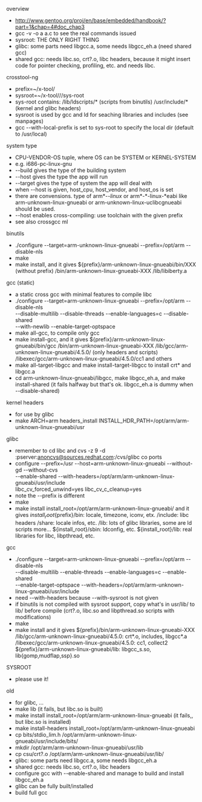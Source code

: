 overview
- http://www.gentoo.org/proj/en/base/embedded/handbook/?part=1&chap=4#doc_chap3
- gcc -v -o a a.c to see the real commands issued
- sysroot: THE ONLY RIGHT THING
- glibc: some parts need libgcc.a, some needs libgcc_eh.a (need shared gcc)
- shared gcc: needs libc.so, crt?.o, libc headers, because it might insert code
  for pointer checking, profiling, etc. and needs libc.

crosstool-ng
- prefix=~/x-tool/<arch>
- sysroot=~/x-tool/<arch>/<arch>/sys-root
- sys-root contains:
  /lib/ldscripts/* (scripts from binutils)
  /usr/include/* (kernel and glibc headers)
- sysroot is used by gcc and ld for seaching libraries and includes (see
  manpages)
- gcc --with-local-prefix is set to sys-root to specify the local dir (default
  to /usr/local)

system type
- CPU-VENDOR-OS tuple, where OS can be SYSTEM or KERNEL-SYSTEM
- e.g. i686-pc-linux-gnu
- --build gives the type of the building system
- --host gives the type the app will run
- --target gives the type of system the app will deal with
- when --host is given, host_cpu, host_vendor, and host_os is set
- there are convensions.  type of arm*-*-linux* or arm*-*-linux-*eabi
  like arm-unknown-linux-gnueabi or arm-unknown-linux-uclibcgnueabi should be
  used.
- --host enables cross-compiling: use toolchain with the given prefix
- see also crossgcc ml

binutils
- ./configure --target=arm-unknown-linux-gnueabi --prefix=/opt/arm --disable-nls
- make
- make install, and it gives
  ${prefix}/arm-unknown-linux-gnueabi/bin/XXX (without prefix)
           /bin/arm-unknown-linux-gnueabi-XXX
           /lib/libiberty.a

gcc (static)
- a static cross gcc with minimal features to compile libc
- ./configure --target=arm-unknown-linux-gnueabi --prefix=/opt/arm --disable-nls \
  --disable-multilib --disable-threads --enable-languages=c --disable-shared \
  --with-newlib --enable-target-optspace
- make all-gcc, to compile only gcc
- make install-gcc, and it gives
  ${prefix}/arm-unknown-linux-gnueabi/bin/gcc
           /bin/arm-unknown-linux-gnueabi-XXX
           /lib/gcc/arm-unknown-linux-gnueabi/4.5.0/ (only headers and scripts)
           /libexec/gcc/arm-unknown-linux-gnueabi/4.5.0/cc1 and others
- make all-target-libgcc and make install-target-libgcc to install crt* and libgcc.a
- cd arm-unknown-linux-gnueabi/libgcc, make libgcc_eh.a, and make install-shared
  (it fails halfway but that's ok. libgcc_eh.a is dummy when --disable-shared)

kernel headers
- for use by glibc
- make ARCH=arm headers_install INSTALL_HDR_PATH=/opt/arm/arm-unknown-linux-gnueabi/usr

glibc
- remember to cd libc and
  cvs -z 9 -d :pserver:anoncvs@sources.redhat.com:/cvs/glibc co ports
- configure --prefix=/usr --host=arm-unknown-linux-gnueabi --without-gd --without-cvs \
  --enable-shared --with-headers=/opt/arm/arm-unknown-linux-gnueabi/usr/include \
  libc_cv_forced_unwind=yes libc_cv_c_cleanup=yes
- note the --prefix is different
- make
- make install install_root=/opt/arm/arm-unknown-linux-gnueabi/ and it gives
  ${install_root}${prefix}/bin: locale, timezone, iconv, etx.
                          /include: libc headers
                          /share: locale infos, etc.
                          /lib: lots of glibc libraries, some are ld scripts
                          more...
  ${install_root}/sbin: ldconfig, etc.
  ${install_root}/lib: real libraries for libc, libpthread, etc.

gcc
- ./configure --target=arm-unknown-linux-gnueabi --prefix=/opt/arm --disable-nls \
  --disable-multilib --enable-threads --enable-languages=c --enable-shared \
  --enable-target-optspace --with-headers=/opt/arm/arm-unknown-linux-gnueabi/usr/include
- need --with-headers because --with-sysroot is not given
- if binutils is not compiled with sysroot support, copy what's in usr/lib/ to lib/
  before compile (crt?.o, libc.so and libpthread.so scripts with modifications)
- make
- make install and it gives
  ${prefix}/bin/arm-unknown-linux-gnueabi-XXX
           /lib/gcc/arm-unknown-linux-gnueabi/4.5.0: crt*.o, includes, libgcc*.a
           /libexec/gcc/arm-unknown-linux-gnueabi/4.5.0: cc1, collect2
  ${prefix}/arm-unknown-linux-gnueabi/lib: libgcc_s.so, lib{gomp,mudflap,ssp}.so

SYSROOT
- please use it!

old
- for glibc, ...
- make lib (it fails, but libc.so is built)
- make install install_root=/opt/arm/arm-unknown-linux-gnueabi (it fails,, but libc.so is installed)
- make install-headers install_root=/opt/arm/arm-unknown-linux-gnueabi
- cp bits/stdio_lim.h  /opt/arm/arm-unknown-linux-gnueabi/usr/include/bits/
- mkdir /opt/arm/arm-unknown-linux-gnueabi/usr/lib
- cp csu/crt?.o /opt/arm/arm-unknown-linux-gnueabi/usr/lib/
- glibc: some parts need libgcc.a, some needs libgcc_eh.a
- shared gcc: needs libc.so, crt?.o, libc headers
- configure gcc with --enable-shared and manage to build and install libgcc_eh.a
- glibc can be fully built/installed
- build full gcc
